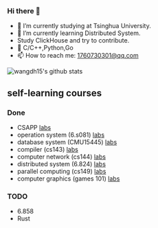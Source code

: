 ### Hi there 👋

<!--
**wangdh15/wangdh15** is a ✨ _special_ ✨ repository because its `README.md` (this file) appears on your GitHub profile.

Here are some ideas to get you started:

-->

- 🔭 I’m currently studying at Tsinghua University.
- 🌱 I’m currently learning Distributed System.
- Study ClickHouse and try to contribute.
- 🔭 C/C++,Python,Go
- 📫 How to reach me: 1760730301@qq.com

![wangdh15's github stats](https://github-readme-stats.vercel.app/api?username=wangdh15&show_icons=true&theme=radical)


## self-learning courses
### Done

- CSAPP [labs](https://github.com/wangdh15/CSAPP)
- operation system (6.s081) [labs](https://github.com/wangdh15/xv6)
- database system (CMU15445) [labs](https://github.com/wangdh15/CMU15445)
- compiler (cs143) [labs](https://github.com/wangdh15/cs143)
- computer network (cs144) [labs](https://github.com/wangdh15/sponge)
- distributed system (6.824) [labs](https://github.com/wangdh15/6.824-lab)
- parallel computing (cs149) [labs](https://github.com/wangdh15/cs149)
- computer graphics (games 101) [labs](https://github.com/wangdh15/games101)

### TODO
- 6.858
- Rust
